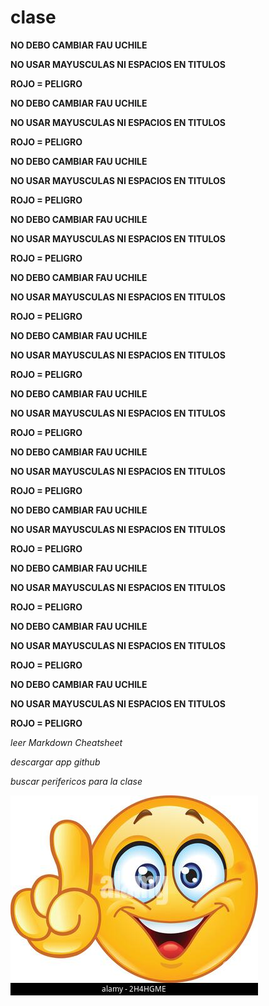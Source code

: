 # clase

**NO DEBO CAMBIAR FAU UCHILE**

**NO USAR MAYUSCULAS NI ESPACIOS EN TITULOS**

**ROJO = PELIGRO**

**NO DEBO CAMBIAR FAU UCHILE**

**NO USAR MAYUSCULAS NI ESPACIOS EN TITULOS**

**ROJO = PELIGRO**

**NO DEBO CAMBIAR FAU UCHILE**

**NO USAR MAYUSCULAS NI ESPACIOS EN TITULOS**

**ROJO = PELIGRO**

**NO DEBO CAMBIAR FAU UCHILE**

**NO USAR MAYUSCULAS NI ESPACIOS EN TITULOS**

**ROJO = PELIGRO**

**NO DEBO CAMBIAR FAU UCHILE**

**NO USAR MAYUSCULAS NI ESPACIOS EN TITULOS**

**ROJO = PELIGRO**

**NO DEBO CAMBIAR FAU UCHILE**

**NO USAR MAYUSCULAS NI ESPACIOS EN TITULOS**

**ROJO = PELIGRO**

**NO DEBO CAMBIAR FAU UCHILE**

**NO USAR MAYUSCULAS NI ESPACIOS EN TITULOS**

**ROJO = PELIGRO**

**NO DEBO CAMBIAR FAU UCHILE**

**NO USAR MAYUSCULAS NI ESPACIOS EN TITULOS**

**ROJO = PELIGRO**

**NO DEBO CAMBIAR FAU UCHILE**

**NO USAR MAYUSCULAS NI ESPACIOS EN TITULOS**

**ROJO = PELIGRO**

**NO DEBO CAMBIAR FAU UCHILE**

**NO USAR MAYUSCULAS NI ESPACIOS EN TITULOS**

**ROJO = PELIGRO**

**NO DEBO CAMBIAR FAU UCHILE**

**NO USAR MAYUSCULAS NI ESPACIOS EN TITULOS**

**ROJO = PELIGRO**

**NO DEBO CAMBIAR FAU UCHILE**

**NO USAR MAYUSCULAS NI ESPACIOS EN TITULOS**

**ROJO = PELIGRO**


*leer Markdown Cheatsheet*

*descargar app github*

*buscar perifericos para la clase*

![emoji](./emoji.jpg)
